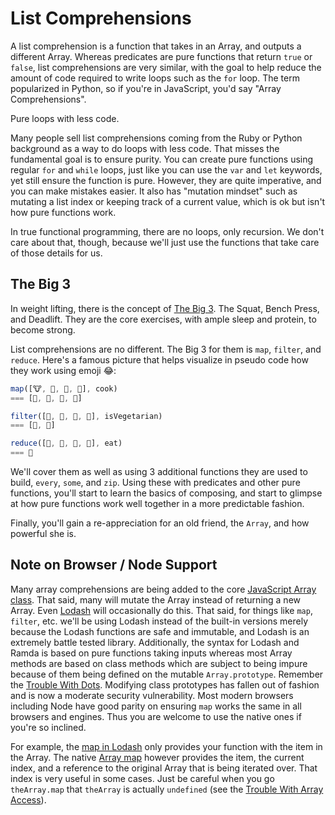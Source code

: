 # List Comprehensions

A list comprehension is a function that takes in an Array, and outputs a different Array. Whereas predicates are pure functions that return `true` or `false`, list comprehensions are very similar, with the goal to help reduce the amount of code required to write loops such as the `for` loop. The term popularized in Python, so if you're in JavaScript, you'd say "Array Comprehensions".

Pure loops with less code.

Many people sell list comprehensions coming from the Ruby or Python background as a way to do loops with less code. That misses the fundamental goal is to ensure purity. You can create pure functions using regular `for` and `while` loops, just like you can use the `var` and `let` keywords, yet still ensure the function is pure. However, they are quite imperative, and you can make mistakes easier. It also has "mutation mindset" such as mutating a list index or keeping track of a current value, which is ok but isn't how pure functions work.

In true functional programming, there are no loops, only recursion. We don't care about that, though, because we'll just use the functions that take care of those details for us.

## The Big 3

In weight lifting, there is the concept of [The Big 3](https://rippedbody.com/the-big-3-routine/). The Squat, Bench Press, and Deadlift. They are the core exercises, with ample sleep and protein, to become strong.

List comprehensions are no different. The Big 3 for them is `map`, `filter`, and `reduce`. Here's a famous picture that helps visualize in pseudo code how they work using emoji 😂:

```javascript
map([🐮, 🥔, 🐔, 🌽], cook)
=== [🍔, 🍟, 🍗, 🍿]

filter([🍔, 🍟, 🍗, 🍿], isVegetarian)
=== [🍟, 🍿]

reduce([🍔, 🍟, 🍗, 🍿], eat)
=== 💩
```

We'll cover them as well as using 3 additional functions they are used to build, `every`, `some`, and `zip`. Using these with predicates and other pure functions, you'll start to learn the basics of composing, and start to glimpse at how pure functions work well together in a more predictable fashion.

Finally, you'll gain a re-appreciation for an old friend, the `Array`, and how powerful she is.

## Note on Browser / Node Support

Many array comprehensions are being added to the core [JavaScript Array class](https://developer.mozilla.org/en-US/docs/Web/JavaScript/Reference/Global_Objects/Array). That said, many will mutate the Array instead of returning a new Array. Even [Lodash](https://lodash.com/docs/4.17.10) will occasionally do this. That said, for things like `map`, `filter`, etc. we'll be using Lodash instead of the built-in versions merely because the Lodash functions are safe and immutable, and Lodash is an extremely battle tested library. Additionally, the syntax for Lodash and Ramda is based on pure functions taking inputs whereas most Array methods are based on class methods which are subject to being impure because of them being defined on the mutable `Array.prototype`. Remember the [Trouble With Dots](part1/trouble_with_dots.md). Modifying class prototypes has fallen out of fashion and is now a moderate security vulnerability. Most modern browsers including Node have good parity on ensuring `map` works the same in all browsers and engines. Thus you are welcome to use the native ones if you're so inclined.

For example, the [map in Lodash](https://lodash.com/docs/4.17.11#map) only provides your function with the item in the Array. The native [Array map](https://developer.mozilla.org/en-US/docs/Web/JavaScript/Reference/Global_Objects/Array/map) however provides the item, the current index, and a reference to the original Array that is being iterated over. That index is very useful in some cases. Just be careful when you go `theArray.map` that `theArray` is actually `undefined` (see the [Trouble With Array Access](../part2/trouble_with_array_access.md)).